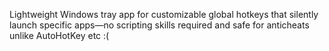 Lightweight Windows tray app for customizable global hotkeys that silently launch specific apps—no scripting skills required and safe for anticheats unlike AutoHotKey etc :(

